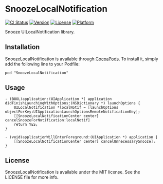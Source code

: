 # SnoozeLocalNotification

[![CI Status](http://img.shields.io/travis/azu/SnoozeLocalNotification.svg?style=flat)](https://travis-ci.org/azu/SnoozeLocalNotification)
[![Version](https://img.shields.io/cocoapods/v/SnoozeLocalNotification.svg?style=flat)](http://cocoadocs.org/docsets/SnoozeLocalNotification)
[![License](https://img.shields.io/cocoapods/l/SnoozeLocalNotification.svg?style=flat)](http://cocoadocs.org/docsets/SnoozeLocalNotification)
[![Platform](https://img.shields.io/cocoapods/p/SnoozeLocalNotification.svg?style=flat)](http://cocoadocs.org/docsets/SnoozeLocalNotification)

Snooze UILocalNotification library.

## Installation

SnoozeLocalNotification is available through [CocoaPods](http://cocoapods.org). To install
it, simply add the following line to your Podfile:

    pod "SnoozeLocalNotification"


## Usage

``` objc
- (BOOL)application:(UIApplication *) application didFinishLaunchingWithOptions:(NSDictionary *) launchOptions {
    UILocalNotification *localNotif = [launchOptions objectForKey:UIApplicationLaunchOptionsRemoteNotificationKey];
    [[SnoozeLocalNotificationCenter center] cancelSnoozeForNotification:localNotif]
    return YES;
}

- (void)applicationWillEnterForeground:(UIApplication *) application {
    [[SnoozeLocalNotificationCenter center] cancelUnnecessarySnooze];
}
```

## License

SnoozeLocalNotification is available under the MIT license. See the LICENSE file for more info.

